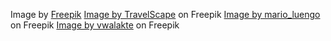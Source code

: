 Image by <a href="https://www.freepik.com/free-photo/full-shot-man-going-with-bicycle_26923287.htm#query=person%20on%20bicycle&position=6&from_view=search&track=ais&uuid=a2588bb8-1c0f-462f-a770-7b5f2a811da6">Freepik</a>
<a href="https://www.freepik.com/free-photo/toronto-cityscape-waterfront-morning-after-sunrise_26768416.htm#query=urban%20lakeside%20view&position=3&from_view=search&track=ais&uuid=6f6d227f-a36e-4ae5-b134-60456bfc2ce9">Image by TravelScape</a> on Freepik
<a href="https://www.freepik.com/free-photo/cab-travel-traffic-skyscraper-crossing_1096160.htm#query=new%20york%20streets&position=2&from_view=search&track=ais&uuid=39a67690-18fa-4b40-939a-23bed02b07fc">Image by mario_luengo</a> on Freepik
<a href="https://www.freepik.com/free-photo/sunset-footbridge-lyon-city-autumn_10481146.htm#query=new%20york%20streets&position=31&from_view=search&track=ais&uuid=c9db985c-6b7f-426f-b9a9-c65927c8a9cc#position=31&query=new%20york%20streets">Image by vwalakte</a> on Freepik
